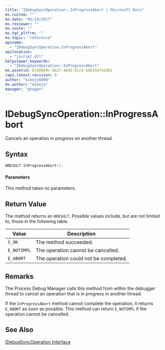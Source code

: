 ```yaml
---
title: "IDebugSyncOperation::InProgressAbort | Microsoft Docs"
ms.custom: ""
ms.date: "01/18/2017"
ms.reviewer: ""
ms.suite: ""
ms.tgt_pltfrm: ""
ms.topic: "reference"
apiname:
  - "IDebugSyncOperation.InProgressAbort"
apilocation:
  - "jscript.dll"
helpviewer_keywords:
  - "IDebugSyncOperation::InProgressAbort"
ms.assetid: bfd0889c-b627-4843-b1c6-b6b918f42d61
caps.latest.revision: 8
author: "mikejo5000"
ms.author: "mikejo"
manager: "ghogen"
---
```

# IDebugSyncOperation::InProgressAbort
Cancels an operation in progress on another thread.

## Syntax

```cpp
HRESULT InProgressAbort();
```

#### Parameters
 This method takes no parameters.

## Return Value
 The method returns an `HRESULT`. Possible values include, but are not limited to, those in the following table.

|Value|Description|
|-----------|-----------------|
|`S_OK`|The method succeeded.|
|`E_NOTIMPL`|The operation cannot be cancelled.|
|`E_ABORT`|The operation could not be completed.|

## Remarks
 The Process Debug Manager calls this method from within the debugger thread to cancel an operation that is in progress in another thread.

 If the `InProgressAbort` method cannot complete the operation, it returns `E_ABORT` as soon as possible. This method can return `E_NOTIMPL` if the operation cannot be cancelled.

## See Also
 [IDebugSyncOperation Interface](../../winscript/reference/idebugsyncoperation-interface.md)